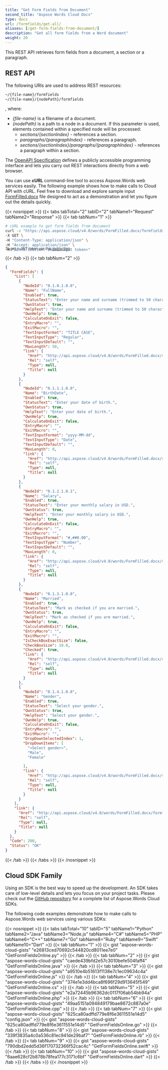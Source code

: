 ```yaml
---
title: "Get Form Fields from Document"
second_title: "Aspose Words Cloud Docs"
type: docs
url: /formfields/get-all/
aliases: [/get-form-fields-from-document/]
description: "Get all form fields from a Word document"
weight: 20
---
```


This REST API retrieves form fields from a document, a section or a paragraph.

## REST API

The following URIs are used to address REST resources:

```HTML
~/{file-name}/formfields
~/{file-name}/{nodePath}/formfields
```
, where:

- *{file-name}* is a filename of a document.
- *{nodePath}* is a path to a node in a document. If this parameter is used, elements contained within a specified node will be processed:
  - *sections/{sectionIndex}* - references a section.
  - *paragraphs/{paragraphIndex}* - references a paragraph.
  - *sections/{sectionIndex}/paragraphs/{paragraphIndex}* - references a paragraph within a section.

The [OpenAPI Specification](https://apireference.aspose.cloud/words/#/FormFields/GetFormFields) defines a publicly accessible programming interface and lets you carry out REST interactions directly from a web browser.

You can use **cURL** command-line tool to access Aspose.Words web services easily. The following example shows how to make calls to Cloud API with cURL. Feel free to download and explore sample input [FormFilled.docx](/words/formfields/FormFilled.docx) file designed to act as a demonstration and let you figure out the details quickly.

{{< nosnippet >}}
{{< tabs tabTotal="2" tabID="2" tabName1="Request" tabName2="Response" >}}
{{< tab tabNum="1" >}}

```bash
# cURL example to get form fields from document
curl -v "https://api.aspose.cloud/v4.0/words/FormFilled.docx/formfields" \
-X GET \
-H "Content-Type: application/json" \
-H "Accept: application/json" \
-H "Authorization: Bearer <jwt token>"
```
<p style="margin-top:-32px;font-size:80%;font-style:italic">To get a JWT token use this <a href="/words/getting-started/quickstart/">instruction</a></p>

{{< /tab >}}
{{< tab tabNum="2" >}}

```json
{
  "FormFields": {
    "List": [
      {
        "NodeId": "0.1.0.1.0.0",
        "Name": "FullName",
        "Enabled": true,
        "StatusText": "Enter your name and surname (trimmed to 50 characters).",
        "OwnStatus": true,
        "HelpText": "Enter your name and surname (trimmed to 50 characters).",
        "OwnHelp": true,
        "CalculateOnExit": false,
        "EntryMacro": "",
        "ExitMacro": "",
        "TextInputFormat": "TITLE CASE",
        "TextInputType": "Regular",
        "TextInputDefault": "",
        "MaxLength": 50,
        "link": {
          "Href": "http://api.aspose.cloud/v4.0/words/FormFilled.docx/sections/0/tables/0/rows/0/cells/1/paragraphs/0/formfields/0",
          "Rel": "self",
          "Type": null,
          "Title": null
        }
      },
      {
        "NodeId": "0.1.1.1.0.0",
        "Name": "BirthDate",
        "Enabled": true,
        "StatusText": "Enter your date of birth.",
        "OwnStatus": true,
        "HelpText": "Enter your date of birth.",
        "OwnHelp": true,
        "CalculateOnExit": false,
        "EntryMacro": "",
        "ExitMacro": "",
        "TextInputFormat": "yyyy-MM-dd",
        "TextInputType": "Date",
        "TextInputDefault": "",
        "MaxLength": 0,
        "link": {
          "Href": "http://api.aspose.cloud/v4.0/words/FormFilled.docx/sections/0/tables/0/rows/1/cells/1/paragraphs/0/formfields/0",
          "Rel": "self",
          "Type": null,
          "Title": null
        }
      },
      {
        "NodeId": "0.1.2.1.0.1",
        "Name": "Salary",
        "Enabled": true,
        "StatusText": "Enter your monthly salary in USD.",
        "OwnStatus": true,
        "HelpText": "Enter your monthly salary in USD.",
        "OwnHelp": true,
        "CalculateOnExit": false,
        "EntryMacro": "",
        "ExitMacro": "",
        "TextInputFormat": "#,##0.00",
        "TextInputType": "Number",
        "TextInputDefault": "",
        "MaxLength": 0,
        "link": {
          "Href": "http://api.aspose.cloud/v4.0/words/FormFilled.docx/sections/0/tables/0/rows/2/cells/1/paragraphs/0/formfields/0",
          "Rel": "self",
          "Type": null,
          "Title": null
        }
      },
      {
        "NodeId": "0.1.3.1.0.0",
        "Name": "Married",
        "Enabled": true,
        "StatusText": "Mark as checked if you are married.",
        "OwnStatus": true,
        "HelpText": "Mark as checked if you are married.",
        "OwnHelp": true,
        "CalculateOnExit": false,
        "EntryMacro": "",
        "ExitMacro": "",
        "IsCheckBoxExactSize": false,
        "CheckBoxSize": 10.0,
        "Checked": true,
        "link": {
          "Href": "http://api.aspose.cloud/v4.0/words/FormFilled.docx/sections/0/tables/0/rows/3/cells/1/paragraphs/0/formfields/0",
          "Rel": "self",
          "Type": null,
          "Title": null
        }
      },
      {
        "NodeId": "0.1.4.1.0.0",
        "Name": "Gender",
        "Enabled": true,
        "StatusText": "Select your gender.",
        "OwnStatus": true,
        "HelpText": "Select your gender.",
        "OwnHelp": true,
        "CalculateOnExit": false,
        "EntryMacro": "",
        "ExitMacro": "",
        "DropDownSelectedIndex": 1,
        "DropDownItems": [
          "<Select gender>",
          "Male",
          "Female"

        ],
        "link": {
          "Href": "http://api.aspose.cloud/v4.0/words/FormFilled.docx/sections/0/tables/0/rows/4/cells/1/paragraphs/0/formfields/0",
          "Rel": "self",
          "Type": null,
          "Title": null
        }
      }
    ],
    "link": {
      "Href": "http://api.aspose.cloud/v4.0/words/FormFilled.docx/formfields",
      "Rel": "self",
      "Type": null,
      "Title": null
    }
  },
  "Code": 200,
  "Status": "OK"
}
```

{{< /tab >}}
{{< /tabs >}}
{{< /nosnippet >}}

## Cloud SDK Family

Using an SDK is the best way to speed up the development. An SDK takes care of low-level details and lets you focus on your project tasks. Please check out the [GitHub repository](https://github.com/aspose-words-cloud) for a complete list of Aspose.Words Cloud SDKs.

The following code examples demonstrate how to make calls to Aspose.Words web services using various SDKs:

{{< nosnippet >}}
{{< tabs tabTotal="10" tabID="5" tabName1="Python" tabName2="Java" tabName3="Node.js" tabName4="C#" tabName5="PHP" tabName6="C++" tabName7="Go" tabName8="Ruby" tabName9="Swift" tabName10="Dart" >}}
{{< tab tabNum="1" >}}
{{< gist "aspose-words-cloud-gists" "e26813ced70692c544820cd8011ee7e0" "GetFormFieldsOnline.py" >}}
{{< /tab >}}
{{< tab tabNum="2" >}}
{{< gist "aspose-words-cloud-gists" "caede439bfd2e57c3010befe504faff4" "GetFormFieldsOnline.java" >}}
{{< /tab >}}
{{< tab tabNum="3" >}}
{{< gist "aspose-words-cloud-gists" "a9510e4b51613f1138e7c1ec09634c4a" "GetFormFieldsOnline.js" >}}
{{< /tab >}}
{{< tab tabNum="4" >}}
{{< gist "aspose-words-cloud-gists" "374e1e3dd4bca8f696f29d913645f549" "GetFormFieldsOnline.cs" >}}
{{< /tab >}}
{{< tab tabNum="5" >}}
{{< gist "aspose-words-cloud-gists" "e2a72445b96362dc0117f06ab54bb94a" "GetFormFieldsOnline.php" >}}
{{< /tab >}}
{{< tab tabNum="6" >}}
{{< gist "aspose-words-cloud-gists" "49aa5151a094849179bae8672c887a0e" "GetFormFieldsOnline.cpp" >}}
{{< /tab >}}
{{< tab tabNum="7" >}}
{{< gist "aspose-words-cloud-gists" "625ca80adffd779e8f6e3611551e14d5" "config.json" >}}
{{< gist "aspose-words-cloud-gists" "625ca80adffd779e8f6e3611551e14d5" "GetFormFieldsOnline.go" >}}
{{< /tab >}}
{{< tab tabNum="8" >}}
{{< gist "aspose-words-cloud-gists" "339f3835a4c0a536c81ec941de29baf7" "GetFormFieldsOnline.rb" >}}
{{< /tab >}}
{{< tab tabNum="9" >}}
{{< gist "aspose-words-cloud-gists" "790dbd2edd5d36f170732366f52cac4c" "GetFormFieldsOnline.swift" >}}
{{< /tab >}}
{{< tab tabNum="10" >}}
{{< gist "aspose-words-cloud-gists" "6aae628cf2b878b78fea177c3171c6bf" "GetFormFieldsOnline.dart" >}}
{{< /tab >}}
{{< /tabs >}}
{{< /nosnippet >}}
